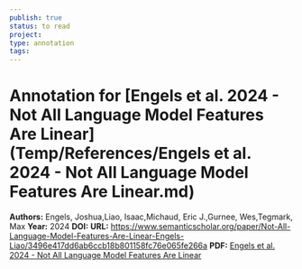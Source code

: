 ```yaml
---
publish: true
status: to read
project:
type: annotation
tags:
---
```

# Annotation for [Engels et al. 2024 - Not All Language Model Features Are Linear](Temp/References/Engels et al. 2024 - Not All Language Model Features Are Linear.md)

**Authors:** Engels, Joshua,Liao, Isaac,Michaud, Eric J.,Gurnee, Wes,Tegmark, Max
**Year:** 2024
**DOI:** 
**URL:** https://www.semanticscholar.org/paper/Not-All-Language-Model-Features-Are-Linear-Engels-Liao/3496e417dd6ab6ccb18b801158fc76e065fe266a
**PDF:** [Engels et al. 2024 - Not All Language Model Features Are Linear](Papers/PDFs/Engels%20et%20al.%202024%20-%20Not%20All%20Language%20Model%20Features%20Are%20Linear.pdf)
